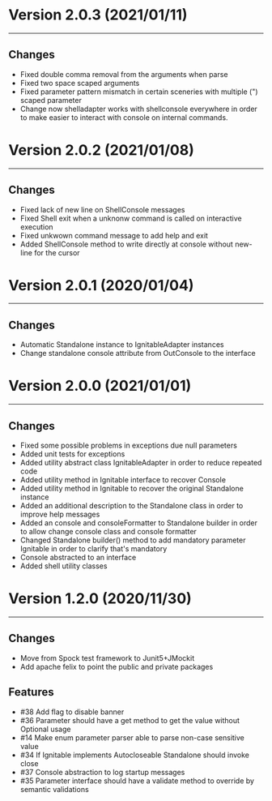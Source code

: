 # Version 2.0.3 (2021/01/11)
---

## Changes
* Fixed double comma removal from the arguments when parse
* Fixed two space scaped arguments
* Fixed parameter pattern mismatch in certain sceneries with multiple (") scaped parameter
* Change now shelladapter works with shellconsole everywhere in order to make easier to interact with console on internal commands.


# Version 2.0.2 (2021/01/08)
---

## Changes
* Fixed lack of new line on ShellConsole messages
* Fixed Shell exit when a unknonw command is called on interactive execution
* Fixed unkwown command message to add help and exit
* Added ShellConsole method to write directly at console without new-line for the cursor


# Version 2.0.1 (2020/01/04)
---

## Changes
* Automatic Standalone instance to IgnitableAdapter instances
* Change standalone console attribute from OutConsole to the interface


# Version 2.0.0 (2021/01/01)
---

## Changes
* Fixed some possible problems in exceptions due null parameters
* Added unit tests for exceptions
* Added utility abstract class IgnitableAdapter in order to reduce repeated code
* Added utility method in Ignitable interface to recover Console
* Added utility method in Ignitable to recover the original Standalone instance
* Added an additional description to the Standalone class in order to improve help messages
* Added an console and consoleFormatter to Standalone builder in order to allow change console class and console formatter
* Changed Standalone builder() method to add mandatory parameter Ignitable in order to clarify that's mandatory
* Console abstracted to an interface
* Added shell utility classes


# Version 1.2.0 (2020/11/30)
---

## Changes
* Move from Spock test framework to Junit5+JMockit
* Add apache felix to point the public and private packages

## Features
* #38 Add flag to disable banner
* #36 Parameter should have a get method to get the value without Optional usage
* #14 Make enum parameter parser able to parse non-case sensitive value 
* #34 If Ignitable implements Autocloseable Standalone should invoke close 
* #37 Console abstraction to log startup messages 
* #35 Parameter interface should have a validate method to override by semantic validations 